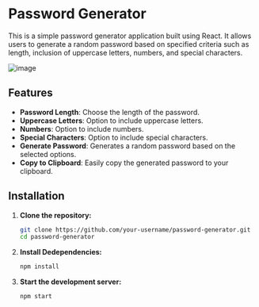 # Password Generator

This is a simple password generator application built using React. It allows users to generate a random password based on specified criteria such as length, inclusion of uppercase letters, numbers, and special characters.

![image](https://github.com/rajkumar3934/Password-Generator/assets/27536166/6efdd891-b467-4568-819c-4c1eda1dad60)


## Features

- **Password Length**: Choose the length of the password.
- **Uppercase Letters**: Option to include uppercase letters.
- **Numbers**: Option to include numbers.
- **Special Characters**: Option to include special characters.
- **Generate Password**: Generates a random password based on the selected options.
- **Copy to Clipboard**: Easily copy the generated password to your clipboard.

## Installation

1. **Clone the repository:**

   ```bash
   git clone https://github.com/your-username/password-generator.git
   cd password-generator
   ```
2. **Install Dedependencies:**
   
   ```bash
   npm install
   ```
3. **Start the development server:**

   ```bash
   npm start
   ```

